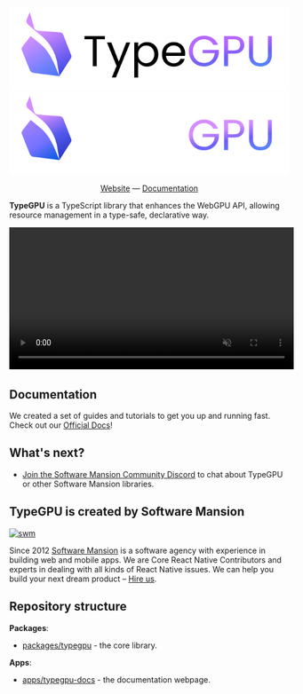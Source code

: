 <div align="center">

![TypeGPU (light mode)](./apps/typegpu-docs/public/typegpu-logo-light.svg#gh-light-mode-only)
![TypeGPU (dark mode)](./apps/typegpu-docs/public/typegpu-logo-dark.svg#gh-dark-mode-only)

[Website](https://docs.swmansion.com/TypeGPU) — [Documentation](https://docs.swmansion.com/TypeGPU/guides/getting-started)

</div>

**TypeGPU** is a TypeScript library that enhances the WebGPU API, allowing resource management in a type-safe, declarative way.

<div align="center">
<video width="512" autoplay muted loop src="https://github.com/user-attachments/assets/4dcbdcc6-5aa0-4adc-a40c-468c750d4d76"></video>
</div>

## Documentation

We created a set of guides and tutorials to get you up and running fast. Check out our [Official Docs](https://docs.swmansion.com/TypeGPU/guides/getting-started)!

## What's next?

- [Join the Software Mansion Community Discord](https://discord.swmansion.com) to chat about TypeGPU or other Software Mansion libraries.

## TypeGPU is created by Software Mansion

[![swm](https://logo.swmansion.com/logo?color=white&variant=desktop&width=150&tag=typegpu-github 'Software Mansion')](https://swmansion.com)

Since 2012 [Software Mansion](https://swmansion.com) is a software agency with experience in building web and mobile apps. We are Core React Native Contributors and experts in dealing with all kinds of React Native issues. We can help you build your next dream product – [Hire us](https://swmansion.com/contact/projects?utm_source=typegpu&utm_medium=readme).

## Repository structure
**Packages**:
- [packages/typegpu](/packages/typegpu) - the core library.

**Apps**:
- [apps/typegpu-docs](/apps/typegpu-docs) - the documentation webpage.
